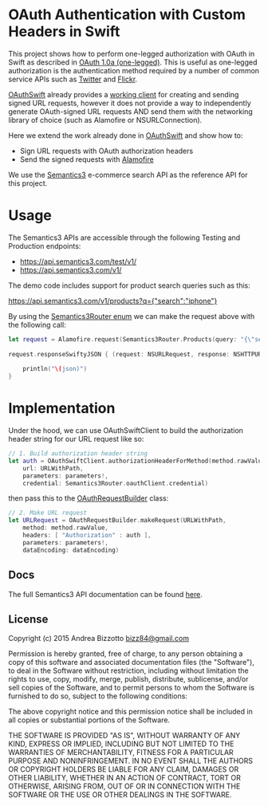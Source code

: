 OAuth Authentication with Custom Headers in Swift
=========================

This project shows how to perform one-legged authorization with OAuth in Swift as described in [OAuth 1.0a (one-legged)](https://github.com/Mashape/mashape-oauth/blob/master/FLOWS.md#oauth-10a-one-legged).
This is useful as one-legged authorization is the authentication method required by a number of common service APIs such as [Twitter](https://dev.twitter.com/oauth/overview/authentication-by-api-family) and [Flickr](https://www.flickr.com/services/api/auth.oauth.html).

[OAuthSwift](https://github.com/dongri/OAuthSwift) already provides a [working client](https://github.com/dongri/OAuthSwift/blob/master/OAuthSwift/OAuthSwiftClient.swift) 
for creating and sending signed URL requests, however it does not provide a way to independently generate OAuth-signed URL requests
AND send them with the networking library of choice (such as Alamofire or NSURLConnection).

Here we extend the work already done in [OAuthSwift](https://github.com/dongri/OAuthSwift) and show how to:
* Sign URL requests with OAuth authorization headers
* Send the signed requests with [Alamofire](https://github.com/Alamofire/Alamofire)

We use the [Semantics3](https://www.semantics3.com/) e-commerce search API as the reference API for this project.

Usage
==

The Semantics3 APIs are accessible through the following Testing and Production endpoints:
* https://api.semantics3.com/test/v1/
* https://api.semantics3.com/v1/

The demo code includes support for product search queries such as this:

https://api.semantics3.com/v1/products?q={"search":"iphone"}

By using the [Semantics3Router enum](https://github.com/bizz84/OAuthRequestBuilderSwift/blob/master/OAuthDemoSemantics3/Semantics3Router.swift) we can make the request above with the following call:

```swift
let request = Alamofire.request(Semantics3Router.Products(query: "{\"search\":\"\(query)\"}"))
        
request.responseSwiftyJSON { (request: NSURLRequest, response: NSHTTPURLResponse?, json: JSON, error : NSError?) -> Void in
            
    println("\(json)")
}
```

Implementation
==

Under the hood, we can use OAuthSwiftClient to build the authorization header string for our URL request like so:
```swift
// 1. Build authorization header string
let auth = OAuthSwiftClient.authorizationHeaderForMethod(method.rawValue,
    url: URLWithPath,
    parameters: parameters!,
    credential: Semantics3Router.oauthClient.credential)
```
then pass this to the [OAuthRequestBuilder](https://github.com/bizz84/OAuthRequestBuilderSwift/blob/master/OAuthRequestBuilderSwift/OAuthRequestBuilder.swift) class:

```swift
// 2. Make URL request
let URLRequest = OAuthRequestBuilder.makeRequest(URLWithPath,
    method: method.rawValue,
    headers: [ "Authorization" : auth ],
    parameters: parameters!,
    dataEncoding: dataEncoding)
```

Docs
-------------------------------------------------------
The full Semantics3 API documentation can be found [here](http://docs.semantics3.com/v1.0/docs/about-the-api).

License
-------------------------------------------------------
Copyright (c) 2015 Andrea Bizzotto bizz84@gmail.com

Permission is hereby granted, free of charge, to any person obtaining a copy of this software and associated documentation files (the "Software"), to deal in the Software without restriction, including without limitation the rights to use, copy, modify, merge, publish, distribute, sublicense, and/or sell copies of the Software, and to permit persons to whom the Software is furnished to do so, subject to the following conditions:

The above copyright notice and this permission notice shall be included in all copies or substantial portions of the Software.

THE SOFTWARE IS PROVIDED "AS IS", WITHOUT WARRANTY OF ANY KIND, EXPRESS OR IMPLIED, INCLUDING BUT NOT LIMITED TO THE WARRANTIES OF MERCHANTABILITY, FITNESS FOR A PARTICULAR PURPOSE AND NONINFRINGEMENT. IN NO EVENT SHALL THE AUTHORS OR COPYRIGHT HOLDERS BE LIABLE FOR ANY CLAIM, DAMAGES OR OTHER LIABILITY, WHETHER IN AN ACTION OF CONTRACT, TORT OR OTHERWISE, ARISING FROM, OUT OF OR IN CONNECTION WITH THE SOFTWARE OR THE USE OR OTHER DEALINGS IN THE SOFTWARE.
